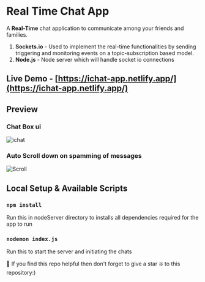 Real Time Chat App
=======================
A **Real-Time** chat application to communicate among your friends and families.
1. **Sockets.io** - Used to implement the real-time functionalities by sending triggering and monitoring events on a topic-subscription based model.
2. **Node.js** - Node server which will handle socket io connections

## **Live Demo** - [https://ichat-app.netlify.app/](https://ichat-app.netlify.app/)

## Preview 
### Chat Box ui
![ichat](https://user-images.githubusercontent.com/56082750/122557280-359c4580-d05a-11eb-8cac-9a47f8b1a7f0.png)

### Auto Scroll down on spamming of messages
![Scroll](https://user-images.githubusercontent.com/56082750/122557380-55cc0480-d05a-11eb-9573-2fa4205d61c0.png)

## Local Setup & Available Scripts
### `npm install`
Run this in nodeServer directory to installs all dependencies required for the app to run

### `nodemon index.js`
Run this to start the server and initiating the chats


🙏 If you find this repo helpful then don't forget to give a star ❇️ to this repository:)